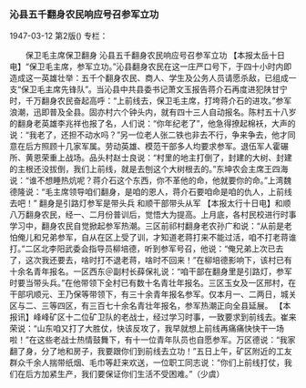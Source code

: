 ### 沁县五千翻身农民响应号召参军立功

1947-03-12
第2版()
专栏：

　　保卫毛主席保卫翻身
    沁县五千翻身农民响应号召参军立功
    【本报太岳十日电】“保卫毛主席，参军立功。”沁县翻身农民在这一庄严口号下，于四十小时内即造成这一英雄壮举：五千个翻身农民、商人、学生及公务人员请愿杀敌，已组成一支“保卫毛主席先锋队”。当沁县中共县委书记萧文玉报告蒋介石再度进犯陕甘宁时，千万翻身农民奋起高呼：“上前线去，保卫毛主席，打垮蒋介石的进攻。”参军浪潮，迅即普及全县。固亦村六个钟头内，就有四十三人自动报名。陈村五十八岁的翻身老英雄李兆祥也报了名，人们说：“你年纪老了”，他急得撩起棉袄，大声的说：“我老了，还担不动水吗？”另一位老人张二铁也非去不行，争来争去，他才同意在后方照顾十几家军属。劳动英雄、模范干部多人均要求参军。退伍军人霍碾所、黄恩荣重上战场。品头村赵士良说：“村里的地主打倒了，封建的大树、封建的主根还没拔倒，我们上前线，就是去刨这个大树根去的。”东坤农会主席王四海说：“谁不想睡热炕呢？蒋介石这个东西，你不革他的命，他就要你的命。”上湾魏德隆说：“毛主席领导咱们翻身，是咱的恩人，蒋介石要咱命是咱的仇人，上前线去吧！”
    翻身是引路灯参军是带头兵
    和顺干部带头从军
    【本报太行十日电】和顺八万翻身农民，经一、二月份普训后，觉悟大为提高。上月底，各村民校进行时事学习中，翻身农民自觉掀起参军热潮。三区前祁村翻身老农孙广和说：“从前是老怕俺儿和兄弟参军，自从在区上受了训，才知道老蒋打来不能过活，咱不打老蒋谁打。”二区北李阳武委会指导员柳培德，听到参军号召，他说：“俺兄弟上次已去了，这次我还要去，啥时打不退老蒋，啥时不回来！”在柳培德影响下，该村已有十余名青年报名。一区西东＠副村长薛保礼说：“咱干部在翻身里是引路灯，参军时要当带头兵。”在他带领下全村已有数十名青壮年报名。三区玉女及一区邢村，在干部巩顺元、王乃保等带领下，有三十余青年报名参军。仅本月一、二两日，城关区与二、三等四区，有三百七十余名青壮年报名，参军热潮正向全县延展。
    【本报讯】峰峰矿区十二位矿卫队的老战士，经过学习时事，一致要求到前线去。崔来荣说：“山东咱又打了大胜仗，快该反攻了，我早就想上前线再痛痛快快干一场啦！”在这些老战士热情鼓舞下，有十一位青年队员也自愿参军。万区德说：“我家翻了身，分了地和房子，我要跟你们到前线去立功！”五日上午，矿区附近的工友群众千余人揣带纸烟、毛巾等赶来欢送，一位职工同志说：“你们上前线打仗，我们在后方加紧生产，我们要保证你们生活不受困难。”（少虞）
